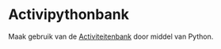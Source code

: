 # Activipythonbank
Maak gebruik van de [Activiteitenbank](https://activiteitenbank.scouting.nl) door middel van Python.

